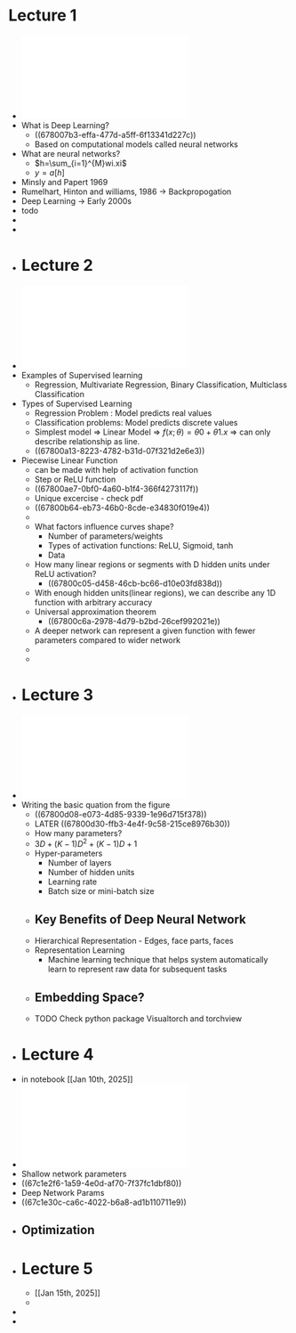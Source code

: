 # Lecture 1
- ![L1.pdf](../assets/L1_1736443730816_0.pdf)
- What is Deep Learning?
	- ((678007b3-effa-477d-a5ff-6f13341d227c))
	- Based on computational models called neural networks
- What are neural networks?
	- $h=\sum_{i=1}^{M}wi.xi$
	- $y=a\left\lbrack h\right\rbrack$
- Minsly and Papert 1969
- Rumelhart, Hinton and williams, 1986 -> Backpropogation
- Deep Learning -> Early 2000s
- todo
-
-
- # Lecture 2
- ![L2_Slides.pdf](../assets/L2_Slides_1736444175435_0.pdf)
- Examples of Supervised learning
	- Regression, Multivariate Regression, Binary Classification, Multiclass Classification
- Types of Supervised Learning
	- Regression Problem : Model predicts real values
	- Classification problems: Model predicts discrete values
	- Simplest model => Linear Model => $f\left(x;\theta\right)=\theta0+\theta1.x$ => can only describe relationship as line.
	- ((67800a13-8223-4782-b31d-07f321d2e6e3))
- Piecewise Linear Function
	- can be made with help of activation function
	- Step or ReLU function
	- ((67800ae7-0bf0-4a60-b1f4-366f4273117f))
	- Unique excercise - check pdf
	- ((67800b64-eb73-46b0-8cde-e34830f019e4))
	-
	- What factors influence curves shape?
		- Number of parameters/weights
		- Types of activation functions: ReLU, Sigmoid, tanh
		- Data
	- How many linear regions or segments with D hidden units under ReLU activation?
		- ((67800c05-d458-46cb-bc66-d10e03fd838d))
	- With enough hidden units(linear regions), we can describe any 1D function with arbitrary accuracy
	- Universal approximation theorem
		- ((67800c6a-2978-4d79-b2bd-26cef992021e))
	- A deeper network can represent a given function with fewer parameters compared to wider network
	-
	-
- # Lecture 3
- ![L3_slides.pdf](../assets/L3_slides_1736445139169_0.pdf)
- Writing the basic quation from the figure
	- ((67800d08-e073-4d85-9339-1e96d715f378))
	- LATER ((67800d30-ffb3-4e4f-9c58-215ce8976b30))
	- How many parameters?
	- $3D+\left(K-1\right)D^2+\left(K-1\right)D+1$
	- Hyper-parameters
		- Number of layers
		- Number of hidden units
		- Learning rate
		- Batch size or mini-batch size
	- ## Key Benefits of Deep Neural Network
	- Hierarchical Representation - Edges, face parts, faces
	- Representation Learning
		- Machine learning technique that helps system automatically learn to represent raw data for subsequent tasks
	- ## Embedding Space?
	- TODO Check python package Visualtorch and torchview
- # Lecture 4
- in notebook [[Jan 10th, 2025]]
- ![L_4_5_6.pdf](../assets/L_4_5_6_1740759750982_0.pdf)
- Shallow network parameters
- ((67c1e2f6-1a59-4e0d-af70-7f37fc1dbf80))
- Deep Network Params
- ((67c1e30c-ca6c-4022-b6a8-ad1b110711e9))
- Optimization
	-
- # Lecture 5
	- [[Jan 15th, 2025]]
	-
-
-